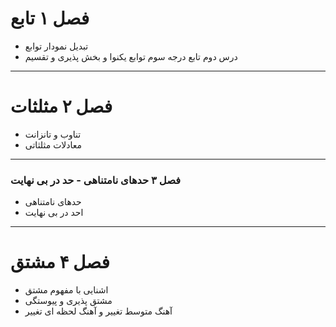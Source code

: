 # فصل ۱ تابع
- تبدیل نمودار توابع 
- درس دوم تابع درجه سوم توابع یکنوا و بخش پذیری و تقسیم

---
# فصل ۲ مثلثات
- تناوب و تانزانت
- معادلات مثلثاتی

----

### فصل ۳ حدهای نامتناهی - حد در بی نهایت
- حدهای نامتناهی
- احد در بی نهایت

----
# فصل ۴ مشتق
- اشنایی با مفهوم مشتق
- مشتق پذیری و پیوستگی 
- آهنگ متوسط تغییر و آهنگ لحظه ای تغییر